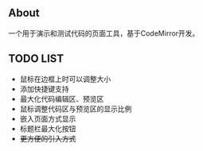 ## About ##
一个用于演示和测试代码的页面工具，基于CodeMirror开发。   

## TODO LIST ##

 * 鼠标在边框上时可以调整大小
 * 添加快捷键支持
 * 最大化代码编辑区、预览区
 * 鼠标调整代码区与预览区的显示比例
 * 嵌入页面方式显示
 * 标题栏最大化按钮
 * <del>更方便的引入方式</del>
